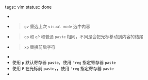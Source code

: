 tags:: vim
status:: done

-
- > `gv` 重选上次 `visual mode` 选中内容
- > `gp` 和 `gP` 和普通 `paste` 相同，不同是会把光标移动到内容的结尾
- > `xp` 替换前后字符
-
- 使用 `p` 默认寄存器 `paste`，使用 `"reg` 指定寄存器 `paste`
- 使用 `P` 在光标前 `paste`，，使用 `"reg` 指定寄存器 `paste`
-